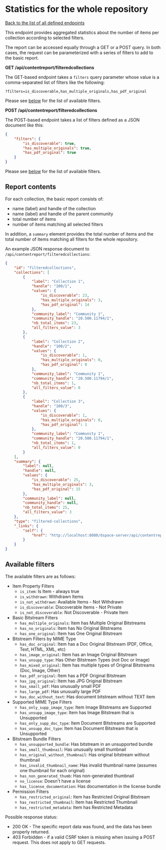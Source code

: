 # Statistics for the whole repository
[Back to the list of all defined endpoints](endpoints.md)

This endpoint provides aggregated statistics about the number of items per collection according to selected filters.

The report can be accessed equally through a GET or a POST query. In both cases, the request can be
parameterized with a series of filters to add to the basic report.


**GET /api/contentreport/filteredcollections**

The GET-based endpoint takes a `filters` query parameter whose value is a comma-separated list of filters
like the following:
```
?filters=is_discoverable,has_multiple_originals,has_pdf_original
```

Please see [below](#available-filters) for the list of available filters.

**POST /api/contentreport/filteredcollections**

The POST-based endpoint takes a list of filters defined as a JSON document like this:
```json
{
    "filters": {
        "is_discoverable": true,
        "has_multiple_originals": true,
        "has_pdf_original": true
    }
}
```

Please see [below](#available-filters) for the list of available filters.

## Report contents

For each collection, the basic report consists of:
* name (label) and handle of the collection
* name (label) and handle of the parent community
* total number of items
* number of items matching all selected filters

In addition, a `summary` element provides the total number of items and the total number of items matching all filters
for the whole repository.

An example JSON response document to `/api/contentreport/filteredcollections`:
```json
{
    "id": "filteredcollections",
    "collections": [
        {
            "label": "Collection 1",
            "handle": "100/1",
            "values": {
                "is_discoverable": 23,
                "has_multiple_originals": 3,
                "has_pdf_original": 14
            },
            "community_label": "Community 1",
            "community_handle": "20.500.11794/1",
            "nb_total_items": 23,
            "all_filters_value": 3
        },
        {
            "label": "Collection 2",
            "handle": "100/2",
            "values": {
                "is_discoverable": 1,
                "has_multiple_originals": 0,
                "has_pdf_original": 0
            },
            "community_label": "Community 1",
            "community_handle": "20.500.11794/1",
            "nb_total_items": 1,
            "all_filters_value": 0
        },
        {
            "label": "Collection 3",
            "handle": "100/3",
            "values": {
                "is_discoverable": 1,
                "has_multiple_originals": 0,
                "has_pdf_original": 1
            },
            "community_label": "Community 1",
            "community_handle": "20.500.11794/1",
            "nb_total_items": 1,
            "all_filters_value": 0
        }
    ],
    "summary": {
        "label": null,
        "handle": null,
        "values": {
            "is_discoverable": 25,
            "has_multiple_originals": 3,
            "has_pdf_original": 15
        },
        "community_label": null,
        "community_handle": null,
        "nb_total_items": 25,
        "all_filters_value": 3
    },
    "type": "filtered-collections",
    "_links": {
        "self": {
            "href": "http://localhost:8080/dspace-server/api/contentreport/filtered-collections"
        }
    }
}
```

## Available filters

The available filters are as follows:

* Item Property Filters
    * `is_item`: Is Item - always true
    * `is_withdrawn`: Withdrawn Items
    * `is_not_withdrawn`: Available Items - Not Withdrawn
    * `is_discoverable`: Discoverable Items - Not Private
    * `is_not_discoverable`: Not Discoverable - Private Item
* Basic Bitstream Filters
    * `has_multiple_originals`: Item has Multiple Original Bitstreams
    * `has_no_originals`: Item has No Original Bitstreams
    * `has_one_original`: Item has One Original Bitstream
* Bitstream Filters by MIME Type
    * `has_doc_original`: Item has a Doc Original Bitstream (PDF, Office, Text, HTML, XML, etc)
    * `has_image_original`: Item has an Image Original Bitstream
    * `has_unsupp_type`: Has Other Bitstream Types (not Doc or Image)
    * `has_mixed_original`: Item has multiple types of Original Bitstreams (Doc, Image, Other)
    * `has_pdf_original`: Item has a PDF Original Bitstream
    * `has_jpg_original`: Item has JPG Original Bitstream
    * `has_small_pdf`: Has unusually small PDF
    * `has_large_pdf`: Has unusually large PDF
    * `has_doc_without_text`: Has document bitstream without TEXT item
* Supported MIME Type Filters
    * `has_only_supp_image_type`: Item Image Bitstreams are Supported
    * `has_unsupp_image_type`: Item has Image Bitstream that is Unsupported
    * `has_only_supp_doc_type`: Item Document Bitstreams are Supported
    * `has_unsupp_doc_type`: Item has Document Bitstream that is Unsupported
* Bitstream Bundle Filters
    * `has_unsupported_bundle`: Has bitstream in an unsupported bundle
    * `has_small_thumbnail`: Has unusually small thumbnail
    * `has_original_without_thumbnail`: Has original bitstream without thumbnail
    * `has_invalid_thumbnail_name`: Has invalid thumbnail name (assumes one thumbnail for each original)
    * `has_non_generated_thumb`: Has non-generated thumbnail
    * `no_license`: Doesn't have a license
    * `has_license_documentation`: Has documentation in the license bundle
* Permission Filters
    * `has_restricted_original`: Item has Restricted Original Bitstream
    * `has_restricted_thumbnail`: Item has Restricted Thumbnail
    * `has_restricted_metadata`: Item has Restricted Metadata

Possible response status:

* 200 OK - The specific report data was found, and the data has been properly returned.
* 403 Forbidden - if a valid CSRF token is missing when issuing a POST request. This does not apply to GET requests.

